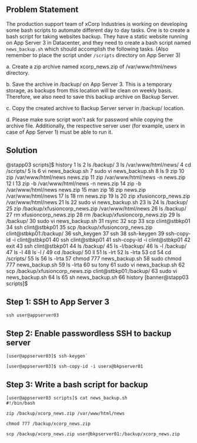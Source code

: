 ## Problem Statement

The production support team of xCorp Industries is working on developing some bash scripts to automate different day to day tasks. 
One is to create a bash script for taking websites backup. They have a static website running on App Server 3 in Datacenter, and they need to create a bash script named `news_backup.sh` which should accomplish the following tasks. (Also remember to place the script under `/scripts` directory on App Server 3)


a. Create a zip archive named xcorp_news.zip of /var/www/html/news directory.

b. Save the archive in /backup/ on App Server 3. This is a temporary storage, as backups from this location will be clean on weekly basis. Therefore, we also need to save this backup archive on Backup Server.

c. Copy the created archive to Backup Server server in /backup/ location.

d. Please make sure script won't ask for password while copying the archive file. Additionally, the respective server user (for example, userx in case of App Server 1) must be able to run it.


## Solution

@stapp03 scripts]$ history
    1  ls
    2  ls /backup/
    3  ls /var/www/html/news/
    4  cd /scripts/
    5  ls
    6  vi news_backup.sh
    7  sudo vi news_backup.sh
    8  ls
    9  zip 
   10  zip /var/www/html/news news.zip
   11  zip /var/www/html/news -n news.zip
   12  l
   13  zip -b /var/www/html/news -n news.zip
   14  zip -b /var/www/html/news news.zip
   15  man zip
   16  zip news.zip /var/www/html/news
   17  ls
   18  rm news.zip 
   19  ls
   20  zip xfusioncorp_news.zip /var/www/html/news
   21  ls
   22  sudo vi news_backup.sh 
   23  ls
   24  ls /backup/
   25  zip /backup/xfusioncorp_news.zip /var/www/html/news
   26  ls /backup/
   27  rm xfusioncorp_news.zip 
   28  rm /backup/xfusioncorp_news.zip 
   29  ls /backup/
   30  sudo vi news_backup.sh 
   31  rsync
   32  scp
   33  scp clint@stbkp01
   34  ssh clint@stbkp01
   35  scp /backup/xfusioncorp_news.zip clint@stbkp01:/backup/
   36  ssh_keygen
   37  ssh
   38  ssh-keygen 
   39  ssh-copy-id -i clint@stbkp01
   40  ssh clint@stbkp01
   41  ssh-copy-id -i clint@stbkp01
   42  exit
   43  ssh clint@stbkp01
   44  ls /backup/
   45  ls -l/backup/
   46  ls -l /backup/
   47  ls -l
   48  ls -l /
   49  cd /backup/
   50  ll
   51  ls -lrt
   52  ls -lrta
   53  cd
   54  cd /scripts/
   55  ls
   56  ls -lrta
   57  chmod 777 news_backup.sh 
   58  sudo chmod 777 news_backup.sh 
   59  ls -lrta
   60  su tony
   61  sudo vi news_backup.sh 
   62  scp /backup/xfusioncorp_news.zip clint@stbkp01:/backup/
   63  sudo vi news_backup.sh 
   64  ls
   65  sh news_backup.sh 
   66  history
[banner@stapp03 scripts]$ 

## Step 1: SSH to App Server 3

```
ssh user@appserver03
```

## Step 2: Enable passwordless SSH to backup server

```
[user@appserver03]$ ssh-keygen`

[user@appserver03]$ ssh-copy-id -i userx@bkpserver01
```

## Step 3: Write a bash script for backup 

```
[user@appserver03 scripts]$ cat news_backup.sh 
#!/bin/bash

zip /backup/xcorp_news.zip /var/www/html/news

chmod 777 /backup/xcorp_news.zip

scp /backup/xcorp_news.zip user@bkpserver01:/backup/xcorp_news.zip

```

